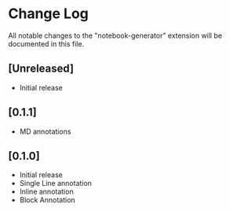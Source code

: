 # Change Log

All notable changes to the "notebook-generator" extension will be documented in this file.

## [Unreleased]

- Initial release

## [0.1.1]
- MD annotations

## [0.1.0]

- Initial release
- Single Line annotation
- Inline annotation
- Block Annotation